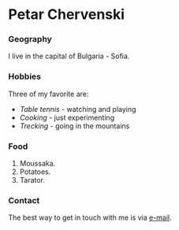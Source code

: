 # Petar Chervenski

### Geography

I live in the capital of Bulgaria - Sofia.

### Hobbies

Three of my favorite are:

- *Table tennis* - watching and playing
- *Cooking* - just experimenting
- *Trecking* - going in the mountains

### Food

1. Moussaka.
2. Potatoes.
3. Tarator.

### Contact

The best way to get in touch with me is via [e-mail](p.chervenski@gmail.com).
